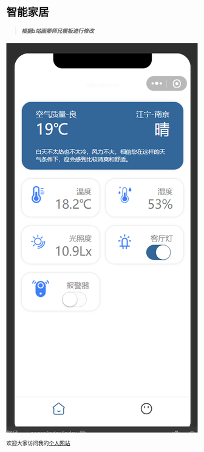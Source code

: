 **智能家居**
====================
> ##### *根据b站画卿师兄模板进行修改*
![图片](https://github.com/yellowhzx/smarthome/blob/main/wechat.png) 

欢迎大家访问我的[个人网站](https://www.yellowhzx.cn/)  
